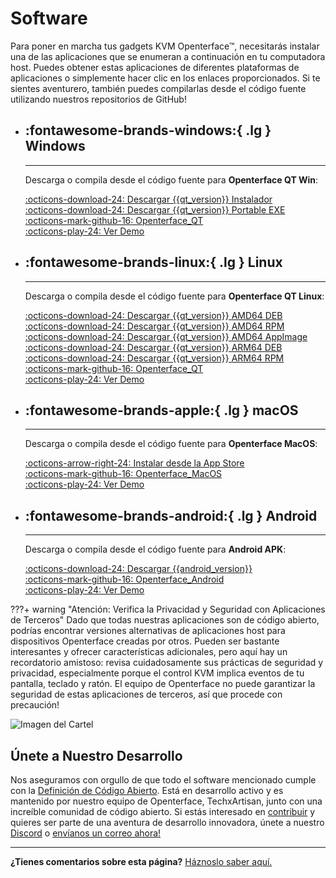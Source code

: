 # Software

Para poner en marcha tus gadgets KVM Openterface™, necesitarás instalar una de las aplicaciones que se enumeran a continuación en tu computadora host. Puedes obtener estas aplicaciones de diferentes plataformas de aplicaciones o simplemente hacer clic en los enlaces proporcionados. Si te sientes aventurero, también puedes compilarlas desde el código fuente utilizando nuestros repositorios de GitHub!

<div class="grid cards" markdown>

-   ## :fontawesome-brands-windows:{ .lg } __Windows__

    ---

    Descarga o compila desde el código fuente para **Openterface QT Win**:

    [:octicons-download-24: Descargar {{qt_version}} Instalador](https://github.com/TechxArtisanStudio/Openterface_QT/releases/download/{{qt_version}}/openterfaceQT.windows.amd64.installer.exe)  <br>
    [:octicons-download-24: Descargar {{qt_version}} Portable EXE](https://github.com/TechxArtisanStudio/Openterface_QT/releases/download/{{qt_version}}/openterfaceQT-portable.exe)  <br>
    [:octicons-mark-github-16: Openterface_QT](https://github.com/TechxArtisanStudio/Openterface_QT)  <br>
    [:octicons-play-24: Ver Demo](https://youtu.be/ERzpGtRvP2o?si=e9k402f0nxsD8o2j)

-   ## :fontawesome-brands-linux:{ .lg } __Linux__

    ---

    Descarga o compila desde el código fuente para **Openterface QT Linux**:

    [:octicons-download-24: Descargar {{qt_version}} AMD64 DEB](https://github.com/TechxArtisanStudio/Openterface_QT/releases/download/{{qt_version}}/openterfaceQT.linux.amd64.deb)  <br>
    [:octicons-download-24: Descargar {{qt_version}} AMD64 RPM](https://github.com/TechxArtisanStudio/Openterface_QT/releases/download/{{qt_version}}/openterfaceQT.linux.amd64.rpm)  <br>
    [:octicons-download-24: Descargar {{qt_version}} AMD64 AppImage](https://github.com/TechxArtisanStudio/Openterface_QT/releases/download/{{qt_version}}/openterfaceQT.linux.amd64.AppImage)  <br>
    [:octicons-download-24: Descargar {{qt_version}} ARM64 DEB](https://github.com/TechxArtisanStudio/Openterface_QT/releases/download/{{qt_version}}/openterfaceQT.linux.arm64.deb)  <br>
    [:octicons-download-24: Descargar {{qt_version}} ARM64 RPM](https://github.com/TechxArtisanStudio/Openterface_QT/releases/download/{{qt_version}}/openterfaceQT.linux.arm64.rpm)  <br>
    [:octicons-mark-github-16: Openterface_QT](https://github.com/TechxArtisanStudio/Openterface_QT)  <br>
    [:octicons-play-24: Ver Demo](https://youtu.be/_ScpI6TC0Pk?si=FSg7A2zmST8QbFec)

-   ## :fontawesome-brands-apple:{ .lg } __macOS__

    ---

    Descarga o compila desde el código fuente para **Openterface MacOS**:

    [:octicons-arrow-right-24: Instalar desde la App Store](/appstore) <br>
    [:octicons-mark-github-16: Openterface_MacOS](https://github.com/TechxArtisanStudio/Openterface_MacOS)  <br>
    [:octicons-play-24: Ver Demo](https://youtu.be/m7OpUem0zqY?si=tclfl0Jl77tmE6_e)

-   ## :fontawesome-brands-android:{ .lg } __Android__

    ---

    Descarga o compila desde el código fuente para **Android APK**:

    [:octicons-download-24: Descargar {{android_version}}](https://github.com/TechxArtisanStudio/Openterface_Android/releases/download/{{android_version}}/OpenterfaceAndroid-release.apk)  <br>
    [:octicons-mark-github-16: Openterface_Android](https://github.com/TechxArtisanStudio/Openterface_Android)  <br>
    [:octicons-play-24: Ver Demo](https://x.com/TechxArtisan/status/1825460088922071398)

</div>

???+ warning "Atención: Verifica la Privacidad y Seguridad con Aplicaciones de Terceros"
    Dado que todas nuestras aplicaciones son de código abierto, podrías encontrar versiones alternativas de aplicaciones host para dispositivos Openterface creadas por otros. Pueden ser bastante interesantes y ofrecer características adicionales, pero aquí hay un recordatorio amistoso: revisa cuidadosamente sus prácticas de seguridad y privacidad, especialmente porque el control KVM implica eventos de tu pantalla, teclado y ratón. El equipo de Openterface no puede garantizar la seguridad de estas aplicaciones de terceros, así que procede con precaución!

<div class="container">
    <img src="/images/product/win_qt_app.webp" alt="Imagen del Cartel" class="poster-image-shadow">
</div>

## Únete a Nuestro Desarrollo

Nos aseguramos con orgullo de que todo el software mencionado cumple con la [Definición de Código Abierto](/compliance). Está en desarrollo activo y es mantenido por nuestro equipo de Openterface, TechxArtisan, junto con una increíble comunidad de código abierto. Si estás interesado en [contribuir](/contributing) y quieres ser parte de una aventura de desarrollo innovadora, únete a nuestro [Discord](/discord) o [envíanos un correo ahora!](mailto:info@openterface.com)

---

**¿Tienes comentarios sobre esta página?** [Háznoslo saber aquí.](https://forms.gle/wmxoR2C1VdG36mT69)